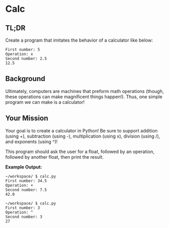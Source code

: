 # Calc

## TL;DR

Create a program that imitates the behavior of a calculator like below:

```
First number: 5
Operation: x
Second number: 2.5
12.5
```

## Background

Ultimately, computers are machines that preform math operations (though, these operations can make magnificent things happen!). Thus, one simple program we can make is a calculator!

## Your Mission

Your goal is to create a calculator in Python! Be sure to support addition (using +), subtraction (using -), multiplication (using x), division (using /), and exponents (using ^)!

This program should ask the user for a float, followed by an operation, followed by another float, then print the result.

**Example Output:**
```
~/workspace/ $ calc.py
First number: 34.5
Operation: +
Second number: 7.5
42.0
```

```
~/workspace/ $ calc.py
First number: 3
Operation: ^
Second number: 3
27
```

